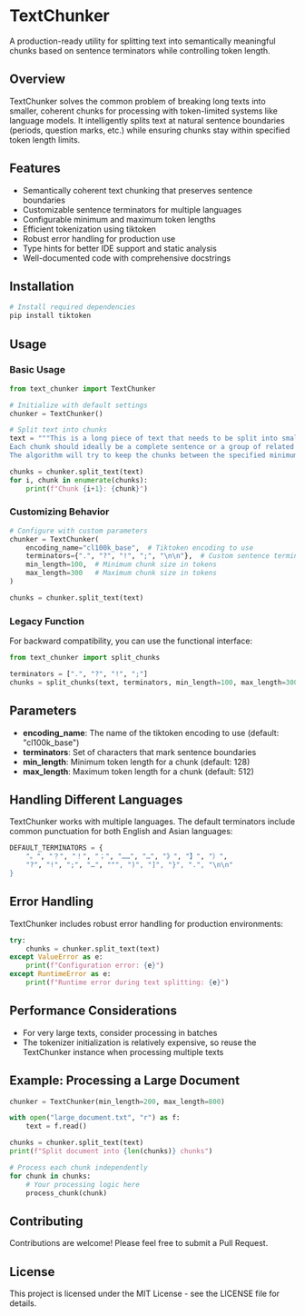 # TextChunker

A production-ready utility for splitting text into semantically meaningful chunks based on sentence terminators while controlling token length.

## Overview

TextChunker solves the common problem of breaking long texts into smaller, coherent chunks for processing with token-limited systems like language models. It intelligently splits text at natural sentence boundaries (periods, question marks, etc.) while ensuring chunks stay within specified token length limits.

## Features

- Semantically coherent text chunking that preserves sentence boundaries
- Customizable sentence terminators for multiple languages 
- Configurable minimum and maximum token lengths
- Efficient tokenization using tiktoken
- Robust error handling for production use
- Type hints for better IDE support and static analysis
- Well-documented code with comprehensive docstrings

## Installation

```bash
# Install required dependencies
pip install tiktoken
```

## Usage

### Basic Usage

```python
from text_chunker import TextChunker

# Initialize with default settings
chunker = TextChunker()

# Split text into chunks
text = """This is a long piece of text that needs to be split into smaller chunks. 
Each chunk should ideally be a complete sentence or a group of related sentences.
The algorithm will try to keep the chunks between the specified minimum and maximum lengths."""

chunks = chunker.split_text(text)
for i, chunk in enumerate(chunks):
    print(f"Chunk {i+1}: {chunk}")
```

### Customizing Behavior

```python
# Configure with custom parameters
chunker = TextChunker(
    encoding_name="cl100k_base",  # Tiktoken encoding to use
    terminators={".", "?", "!", ";", "\n\n"},  # Custom sentence terminators
    min_length=100,  # Minimum chunk size in tokens
    max_length=300   # Maximum chunk size in tokens
)

chunks = chunker.split_text(text)
```

### Legacy Function

For backward compatibility, you can use the functional interface:

```python
from text_chunker import split_chunks

terminators = [".", "?", "!", ";"]
chunks = split_chunks(text, terminators, min_length=100, max_length=300)
```

## Parameters

- **encoding_name**: The name of the tiktoken encoding to use (default: "cl100k_base")
- **terminators**: Set of characters that mark sentence boundaries
- **min_length**: Minimum token length for a chunk (default: 128)
- **max_length**: Maximum token length for a chunk (default: 512)

## Handling Different Languages

TextChunker works with multiple languages. The default terminators include common punctuation for both English and Asian languages:

```python
DEFAULT_TERMINATORS = {
    "。", "？", "！", "；", "……", "…", "》", "】", "）",
    "?", "!", ";", "…", """, ")", "]", "}", ".", "\n\n"
}
```

## Error Handling

TextChunker includes robust error handling for production environments:

```python
try:
    chunks = chunker.split_text(text)
except ValueError as e:
    print(f"Configuration error: {e}")
except RuntimeError as e:
    print(f"Runtime error during text splitting: {e}")
```

## Performance Considerations

- For very large texts, consider processing in batches
- The tokenizer initialization is relatively expensive, so reuse the TextChunker instance when processing multiple texts

## Example: Processing a Large Document

```python
chunker = TextChunker(min_length=200, max_length=800)

with open("large_document.txt", "r") as f:
    text = f.read()

chunks = chunker.split_text(text)
print(f"Split document into {len(chunks)} chunks")

# Process each chunk independently
for chunk in chunks:
    # Your processing logic here
    process_chunk(chunk)
```

## Contributing

Contributions are welcome! Please feel free to submit a Pull Request.

## License

This project is licensed under the MIT License - see the LICENSE file for details.
